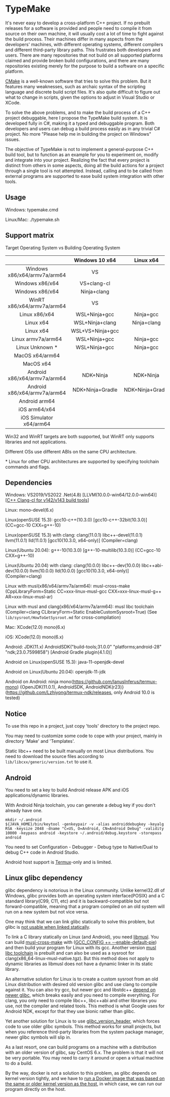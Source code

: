# TypeMake

It's never easy to develop a cross-platform C++ project. If no prebuilt releases for a software is provided and people need to compile it from source on their own machine, it will usually cost a lot of time to fight against the build process. Their machines differ in many aspects from the developers' machines, with different operating systems, different compilers and different third-party library paths. This frustrates both developers and users. There are many repositories that not build on all supported platforms claimed and provide broken build configurations, and there are many repositories existing merely for the purpose to build a software on a specific platform.

[CMake](https://cmake.org/) is a well-known software that tries to solve this problem. But it features many weaknesses, such as archaic syntax of the scripting language and discrete build script files. It's also quite difficult to figure out what to change in scripts, given the options to adjust in Visual Studio or XCode.

To solve the above problems, and to make the build process of a C++ project debuggable, here I propose the TypeMake build system. It is developed fully in C#, making it a typed and debuggable program. Both developers and users can debug a build process easily as in any trivial C# project. No more "Please help me in building the project on Windows" issues.

The objective of TypeMake is not to implement a general-purpose C++ build tool, but to function as an example for you to experiment on, modify and integrate into your project. Realizing the fact that every project is distinct from others in some aspects, doing all the build actions for a project through a single tool is not attempted. Instead, calling and to be called from external programs are supported to ease build system integration with other tools.

## Usage

Windows: typemake.cmd

Linux/Mac: ./typemake.sh

## Support matrix

Target Operating System vs Building Operating System

|                                |   Windows 10 x64   |      Linux x64     |      MacOS x64     |   Android arm64    |
| :----------------------------: | :----------------: | :----------------: | :----------------: | :----------------: |
|  Windows x86/x64/armv7a/arm64  |         VS         |                    |                    |                    |
|         Windows x86/x64        |     VS+clang-cl    |                    |                    |                    |
|         Windows x86/x64        |     Ninja+clang    |                    |                    |                    |
|   WinRT x86/x64/armv7a/arm64   |         VS         |                    |                    |                    |
|          Linux x86/x64         |    WSL+Ninja+gcc   |      Ninja+gcc     |                    |                    |
|            Linux x64           |   WSL+Ninja+clang  |     Ninja+clang    |                    |                    |
|            Linux x64           |  WSL+VS+Ninja+gcc  |                    |                    |                    |
|       Linux armv7a/arm64       |    WSL+Ninja+gcc   |      Ninja+gcc     |                    |                    |
|         Linux Unknown *        |    WSL+Ninja+gcc   |      Ninja+gcc     |                    |                    |
|         MacOS x64/arm64        |                    |                    |        XCode       |                    |
|            MacOS x64           |                    |                    |    Ninja+clang     |                    |
|  Android x86/x64/armv7a/arm64  |     NDK+Ninja      |     NDK+Ninja      |     NDK+Ninja      |                    |
|  Android x86/x64/armv7a/arm64  |  NDK+Ninja+Gradle  |  NDK+Ninja+Gradle  |  NDK+Ninja+Gradle  |                    |
|          Android arm64         |                    |                    |                    | Termux+Ninja+clang |
|          iOS arm64/x64         |                    |                    |        XCode       |                    |
|     iOS Simulator x64/arm64    |                    |                    |        XCode       |                    |

Win32 and WinRT targets are both supported, but WinRT only supports libraries and not applications.

Different OSs use different ABIs on the same CPU architecture.

\* Linux for other CPU architectures are supported by specifying toolchain commands and flags.

## Dependencies

Windows: VS2019/VS2022 .Net(4.8) \[LLVM(10.0.0-win64/12.0.0-win64)\] \[[C++ Clang-cl for v142/v143 build tools](https://docs.microsoft.com/en-us/cpp/build/clang-support-msbuild)\]

Linux: mono-devel(6.x)

Linux(openSUSE 15.3): gcc10-c++(10.3.0) \[gcc10-c++-32bit(10.3.0)\] (CC=gcc-10 CXX=g++-10)

Linux(openSUSE 15.3) with clang: clang(11.0.1) libc++-devel(11.0.1) llvm(11.0.1) lld(11.0.1) [gcc10(10.3.0, x64-only)] (Compiler=clang)

Linux(Ubuntu 20.04): g++-10(10.3.0) \[g++-10-multilib(10.3.0)\] (CC=gcc-10 CXX=g++-10)

Linux(Ubuntu 20.04) with clang: clang(10.0.0) libc++-dev(10.0.0) libc++abi-dev(10.0.0) llvm(10.0.0) lld(10.0.0) [gcc10(10.3.0, x64-only)] (Compiler=clang)

Linux with musl(x86/x64/armv7a/arm64): musl-cross-make (CppLibraryForm=Static CC=xxx-linux-musl-gcc CXX=xxx-linux-musl-g++ AR=xxx-linux-musl-ar)

Linux with musl and clang(x86/x64/armv7a/arm64): musl libc toolchain (Compiler=clang CLibraryForm=Static EnableCustomSysroot=True) (See `lib/sysroot/HowToGetSysroot.md` for cross-compilation)

Mac: XCode(12.0) mono(6.x)

iOS: XCode(12.0) mono(6.x)

Android: JDK(11.x) AndroidSDK("build-tools;31.0.0" "platforms;android-28" "ndk;23.0.7599858") \[Android Gradle plugin(4.1.0)\]

Android on Linux(openSUSE 15.3): java-11-openjdk-devel

Android on Linux(Ubuntu 20.04): openjdk-11-jdk

Android on Android: ninja mono(https://github.com/IanusInferus/termux-mono) {OpenJDK(11.0.1), AndroidSDK, AndroidNDK(r23)}(https://github.com/Lzhiyong/termux-ndk/releases, only Android 10.0 is tested)

## Notice

To use this repo in a project, just copy 'tools' directory to the project repo.

You may need to customize some code to cope with your project, mainly in directory 'Make' and 'Templates'.

Static libc++ need to be built manually on most Linux distributions. You need to download the source files according to `lib/libcxx/generic/version.txt` to use it.

## Android

You need to set a key to build Android release APK and iOS applications/dynamic libraries.

With Android Ninja toolchain, you can generate a debug key if you don't already have one.

    mkdir ~/.android
    ${JAVA_HOME}/bin/keytool -genkeypair -v -alias androiddebugkey -keyalg RSA -keysize 2048 -dname "C=US, O=Android, CN=Android Debug" -validity 10000 -keypass android -keystore ~/.android/debug.keystore -storepass android

You need to set Configuration - Debugger - Debug type to Native/Dual to debug C++ code in Android Studio.

Android host support is [Termux](https://github.com/termux/termux-app)-only and is limited.

## Linux glibc dependency

glibc dependency is notorious in the Linux community. Unlike kernel32.dll of Windows, glibc provides both an operating system interface(POSIX) and a C standard library(C99, C11, etc) and it is backward-compatible but not forward-compatible, meaning that a program compiled on an old system will run on a new system but not vice versa.

One may think that we can link glibc statically to solve this problem, but glibc is [not usable when linked statically](https://stackoverflow.com/questions/57476533/why-is-statically-linking-glibc-discouraged).

To link a C library statically on Linux (and Android), you need [libmusl](https://www.musl-libc.org/). You can build [musl-cross-make](https://github.com/richfelker/musl-cross-make) with ([GCC_CONFIG += --enable-default-pie](https://github.com/richfelker/musl-cross-make/issues/47)) and then build your program for Linux with its gcc. Another version [musl libc toolchain](https://musl.cc/) is prebuilt and can also be used as a sysroot for clang(x86_64-linux-musl-native.tgz). But this method does not apply to dynamic libraries as libmusl does not have a dynamic linker in its static library.

An alternative solution for Linux is to create a custom sysroot from an old Linux distribution with desired old version glibc and use clang to compile against it. You can also try gcc, but newer gcc and libstdc++ [depend on newer glibc](https://gcc.gnu.org/onlinedocs/libstdc++/faq.html#faq.linux_glibc), which breaks easily and you need to compile everything. For clang, you only need to compile libc++, libc++abi and other libraries you use, not the compiler and related tools. This method is what Google uses for Android NDK, except for that they use bionic rather than glibc.

Yet another solution for Linux is to use [glibc_version_header](https://github.com/wheybags/glibc_version_header), which forces code to use older glibc symbols. This method works for small projects, but when you reference third-party libraries from the system package manager, newer glibc symbols will slip in.

As a last resort, one can build programs on a machine with a distribution with an older version of glibc, say CentOS 6.x. The problem is that it will not be very portable. You may need to carry it around or open a virtual machine to do a build.

By the way, docker is not a solution to this problem, as glibc depends on kernel version tightly, and we have to [run a Docker image that was based on the same or older kernel version as the host](https://github.com/boostorg/filesystem/issues/164), in which case, we can run our program directly on the host.
